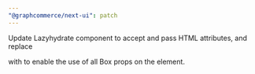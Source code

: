 ```yaml
---
"@graphcommerce/next-ui": patch
---
```


Update Lazyhydrate component to accept and pass HTML attributes, and replace <section> with <Box> to enable the use of all Box props on the element.
